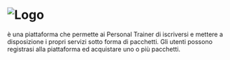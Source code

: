 # <img src="C:\Users\ASUS\Desktop\logo.png" alt="Logo">

è una piattaforma che permette ai Personal Trainer di iscriversi e mettere a disposizione i propri servizi sotto forma di pacchetti. 
Gli utenti possono registrasi alla piattaforma ed acquistare uno o più pacchetti. 